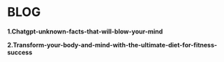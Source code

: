 # BLOG
**1.Chatgpt-unknown-facts-that-will-blow-your-mind**
[](https://medium.com/@joshikrajjojo/chatgpt-unknown-facts-that-will-blow-your-mind-e67345d387b2)

**2.Transform-your-body-and-mind-with-the-ultimate-diet-for-fitness-success**
[](https://medium.com/@joshikrajjojo/transform-your-body-and-mind-with-the-ultimate-diet-for-fitness-success-e8f3e557fdae)
